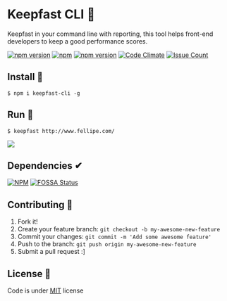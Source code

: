 # Keepfast CLI 👾

Keepfast in your command line with reporting, this tool helps front-end developers to keep a good performance scores.



 [![npm version](https://badge.fury.io/js/keepfast-cli.svg)](https://badge.fury.io/js/keepfast-cli)
 [![npm](https://img.shields.io/npm/dt/keepfast-cli.svg)](https://www.npmjs.com/package/keepfast-cli)
 [![npm version](https://david-dm.org/keepfast/keepfast-cli.svg)](https://david-dm.org/keepfast/keepfast-cli.svg)
 [![Code Climate](https://codeclimate.com/github/keepfast/keepfast-cli/badges/gpa.svg)](https://codeclimate.com/github/keepfast/keepfast-cli)
 [![Issue Count](https://codeclimate.com/github/keepfast/keepfast-cli/badges/issue_count.svg)](https://codeclimate.com/github/keepfast/keepfast-cli)

## Install 💾
```
$ npm i keepfast-cli -g
```

## Run 🚀
```shell
$ keepfast http://www.fellipe.com/
```
![](https://cloud.githubusercontent.com/assets/381179/15797115/a5328a6a-29db-11e6-8fbf-948555f554d9.png)


## Dependencies ✔︎

[![NPM](https://nodei.co/npm/keepfast-cli.png)](https://npmjs.org/package/keepfast-cli)
[![FOSSA Status](https://app.fossa.io/api/projects/git%2Bhttps%3A%2F%2Fgithub.com%2Fkeepfast%2Fkeepfast-cli.svg?type=shield)](https://app.fossa.io/projects/git%2Bhttps%3A%2F%2Fgithub.com%2Fkeepfast%2Fkeepfast-cli?ref=badge_shield)


## Contributing 👣

1. Fork it!
2. Create your feature branch: `git checkout -b my-awesome-new-feature`
3. Commit your changes: `git commit -m 'Add some awesome feature'`
4. Push to the branch: `git push origin my-awesome-new-feature`
5. Submit a pull request :]


## License 📖

Code is under [MIT](http://davidsonfellipe.mit-license.org) license
